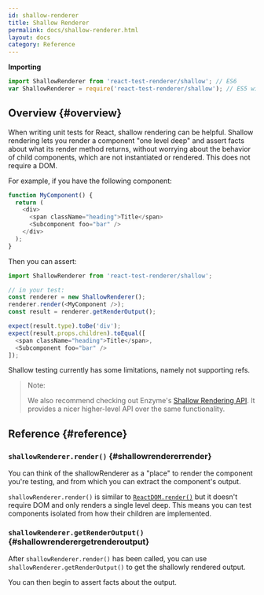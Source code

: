 ```yaml
---
id: shallow-renderer
title: Shallow Renderer
permalink: docs/shallow-renderer.html
layout: docs
category: Reference
---
```


**Importing**

```javascript
import ShallowRenderer from 'react-test-renderer/shallow'; // ES6
var ShallowRenderer = require('react-test-renderer/shallow'); // ES5 with npm
```

## Overview {#overview}

When writing unit tests for React, shallow rendering can be helpful. Shallow rendering lets you render a component "one level deep" and assert facts about what its render method returns, without worrying about the behavior of child components, which are not instantiated or rendered. This does not require a DOM.

For example, if you have the following component:

```javascript
function MyComponent() {
  return (
    <div>
      <span className="heading">Title</span>
      <Subcomponent foo="bar" />
    </div>
  );
}
```

Then you can assert:

```javascript
import ShallowRenderer from 'react-test-renderer/shallow';

// in your test:
const renderer = new ShallowRenderer();
renderer.render(<MyComponent />);
const result = renderer.getRenderOutput();

expect(result.type).toBe('div');
expect(result.props.children).toEqual([
  <span className="heading">Title</span>,
  <Subcomponent foo="bar" />
]);
```

Shallow testing currently has some limitations, namely not supporting refs.

> Note:
>
> We also recommend checking out Enzyme's [Shallow Rendering API](http://airbnb.io/enzyme/docs/api/shallow.html). It provides a nicer higher-level API over the same functionality.

## Reference {#reference}

### `shallowRenderer.render()` {#shallowrendererrender}

You can think of the shallowRenderer as a "place" to render the component you're testing, and from which you can extract the component's output.

`shallowRenderer.render()` is similar to [`ReactDOM.render()`](/docs/react-dom.html#render) but it doesn't require DOM and only renders a single level deep. This means you can test components isolated from how their children are implemented.

### `shallowRenderer.getRenderOutput()` {#shallowrenderergetrenderoutput}

After `shallowRenderer.render()` has been called, you can use `shallowRenderer.getRenderOutput()` to get the shallowly rendered output.

You can then begin to assert facts about the output.
